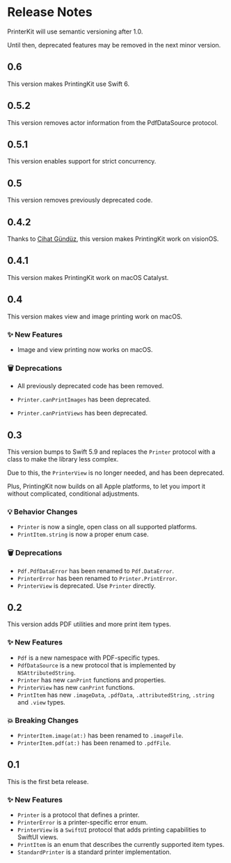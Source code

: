 # Release Notes

PrinterKit will use semantic versioning after 1.0. 

Until then, deprecated features may be removed in the next minor version.



## 0.6

This version makes PrintingKit use Swift 6.



## 0.5.2

This version removes actor information from the PdfDataSource protocol.



## 0.5.1

This version enables support for strict concurrency.



## 0.5

This version removes previously deprecated code.



## 0.4.2

Thanks to [Cihat Gündüz](https://github.com/FlineDevPublic), this version makes PrintingKit work on visionOS.



## 0.4.1

This version makes PrintingKit work on macOS Catalyst.



## 0.4

This version makes view and image printing work on macOS.

### ✨ New Features

* Image and view printing now works on macOS.

### 🗑️ Deprecations

* All previously deprecated code has been removed.

* `Printer.canPrintImages` has been deprecated.
* `Printer.canPrintViews` has been deprecated.



## 0.3

This version bumps to Swift 5.9 and replaces the `Printer` protocol with a class to make the library less complex.

Due to this, the `PrinterView` is no longer needed, and has been deprecated.

Plus, PrintingKit now builds on all Apple platforms, to let you import it without complicated, conditional adjustments.

### 💡 Behavior Changes

* `Printer` is now a single, open class on all supported platforms.
* `PrintItem.string` is now a proper enum case.

### 🗑️ Deprecations

* `Pdf.PdfDataError` has been renamed to `Pdf.DataError`.
* `PrinterError` has been renamed to `Printer.PrintError`.
* `PrinterView` is deprecated. Use `Printer` directly.



## 0.2

This version adds PDF utilities and more print item types. 

### ✨ New Features

* `Pdf` is a new namespace with PDF-specific types.
* `PdfDataSource` is a new protocol that is implemented by `NSAttributedString`.
* `Printer` has new `canPrint` functions and properties.
* `PrinterView` has new `canPrint` functions.
* `PrintItem` has new `.imageData`, `.pdfData`, `.attributedString`, `.string` and `.view` types.

### 💥 Breaking Changes

* `PrinterItem.image(at:)` has been renamed to `.imageFile`.
* `PrinterItem.pdf(at:)` has been renamed to `.pdfFile`.



## 0.1

This is the first beta release. 

### ✨ New Features

* `Printer` is a protocol that defines a printer.
* `PrinterError` is a printer-specific error enum.
* `PrinterView` is a `SwiftUI` protocol that adds printing capabilities to SwiftUI views.
* `PrintItem` is an enum that describes the currently supported item types.
* `StandardPrinter` is a standard printer implementation.
